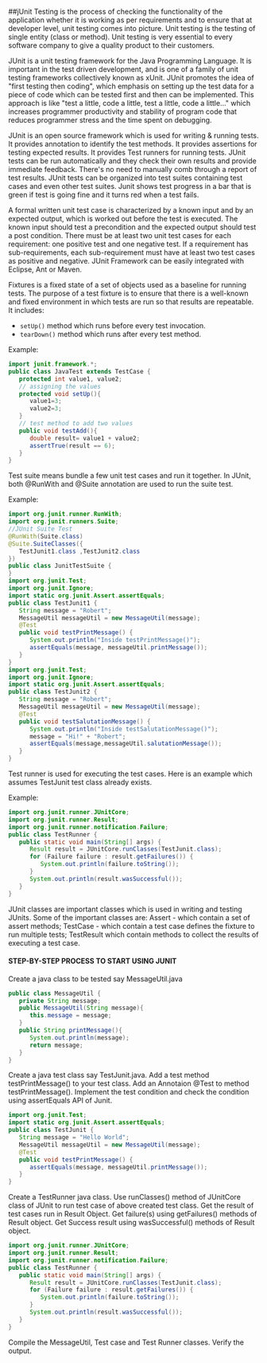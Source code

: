 ##jUnit
Testing is the process of checking the functionality of the application whether it is working as per requirements and to ensure that at developer level, unit testing comes into picture. Unit testing is the testing of single entity (class or method). Unit testing is very essential to every software company to give a quality product to their customers.

JUnit is a unit testing framework for the Java Programming Language. It is important in the test driven development, and is one of a family of unit testing frameworks collectively known as xUnit. JUnit promotes the idea of "first testing then coding", which emphasis on setting up the test data for a piece of code which can be tested first and then can be implemented. This approach is like "test a little, code a little, test a little, code a little..." which increases programmer productivity and stability of program code that reduces programmer stress and the time spent on debugging.

JUnit is an open source framework which is used for writing & running tests. It provides annotation to identify the test methods. It provides assertions for testing expected results. It provides Test runners for running tests. JUnit tests can be run automatically and they check their own results and provide immediate feedback. There's no need to manually comb through a report of test results. JUnit tests can be organized into test suites containing test cases and even other test suites. Junit shows test progress in a bar that is green if test is going fine and it turns red when a test fails.

A formal written unit test case is characterized by a known input and by an expected output, which is worked out before the test is executed. The known input should test a precondition and the expected output should test a post condition. There must be at least two unit test cases for each requirement: one positive test and one negative test. If a requirement has sub-requirements, each sub-requirement must have at least two test cases as positive and negative. JUnit Framework can be easily integrated with Eclipse, Ant or Maven.

Fixtures is a fixed state of a set of objects used as a baseline for running tests. The purpose of a test fixture is to ensure that there is a well-known and fixed environment in which tests are run so that results are repeatable. It includes:
- ```setUp()``` method which runs before every test invocation.
- ```tearDown()``` method which runs after every test method.

Example:
```java
import junit.framework.*;
public class JavaTest extends TestCase {
   protected int value1, value2;  
   // assigning the values
   protected void setUp(){
      value1=3;
      value2=3;
   }
   // test method to add two values
   public void testAdd(){
      double result= value1 + value2;
      assertTrue(result == 6);
   }
}
```
Test suite means bundle a few unit test cases and run it together. In JUnit, both @RunWith and @Suite annotation are used to run the suite test.

Example:
```java
import org.junit.runner.RunWith;
import org.junit.runners.Suite;
//JUnit Suite Test
@RunWith(Suite.class)
@Suite.SuiteClasses({ 
   TestJunit1.class ,TestJunit2.class
})
public class JunitTestSuite {
}
import org.junit.Test;
import org.junit.Ignore;
import static org.junit.Assert.assertEquals;
public class TestJunit1 {
   String message = "Robert";	
   MessageUtil messageUtil = new MessageUtil(message);  
   @Test
   public void testPrintMessage() {	
      System.out.println("Inside testPrintMessage()");    
      assertEquals(message, messageUtil.printMessage());     
   }
}
import org.junit.Test;
import org.junit.Ignore;
import static org.junit.Assert.assertEquals;
public class TestJunit2 {
   String message = "Robert";	
   MessageUtil messageUtil = new MessageUtil(message); 
   @Test
   public void testSalutationMessage() {
      System.out.println("Inside testSalutationMessage()");
      message = "Hi!" + "Robert";
      assertEquals(message,messageUtil.salutationMessage());
   }
}
```
Test runner is used for executing the test cases. Here is an example which assumes TestJunit test class already exists.

Example:
```java
import org.junit.runner.JUnitCore;
import org.junit.runner.Result;
import org.junit.runner.notification.Failure;
public class TestRunner {
   public static void main(String[] args) {
      Result result = JUnitCore.runClasses(TestJunit.class);
      for (Failure failure : result.getFailures()) {
         System.out.println(failure.toString());
      }
      System.out.println(result.wasSuccessful());
   }
}
```
JUnit classes are important classes which is used in writing and testing JUnits. Some of the important classes are: Assert - which contain a set of assert methods; TestCase - which contain a test case defines the fixture to run multiple tests; TestResult which contain methods to collect the results of executing a test case.

#### STEP-BY-STEP PROCESS TO START USING JUNIT
Create a java class to be tested say MessageUtil.java 
```java
public class MessageUtil {
   private String message;
   public MessageUtil(String message){
      this.message = message;
   }
   public String printMessage(){
      System.out.println(message);
      return message;
   }   
}  
```
Create a java test class say TestJunit.java. Add a test method testPrintMessage() to your test class.
Add an Annotaion @Test to method testPrintMessage(). Implement the test condition and check the condition using assertEquals API of Junit.
```java
import org.junit.Test;
import static org.junit.Assert.assertEquals;
public class TestJunit {	
   String message = "Hello World";	
   MessageUtil messageUtil = new MessageUtil(message);
   @Test
   public void testPrintMessage() {
      assertEquals(message, messageUtil.printMessage());
   }
}
```
Create a TestRunner java class. Use runClasses() method of JUnitCore class of JUnit to run test case of above created test class. Get the result of test cases run in Result Object. Get failure(s) using getFailures() methods of Result object. Get Success result using wasSuccessful() methods of Result object.
```java
import org.junit.runner.JUnitCore;
import org.junit.runner.Result;
import org.junit.runner.notification.Failure;
public class TestRunner {
   public static void main(String[] args) {
      Result result = JUnitCore.runClasses(TestJunit.class);
      for (Failure failure : result.getFailures()) {
         System.out.println(failure.toString());
      }
      System.out.println(result.wasSuccessful());
   }
}  	
```
Compile the MessageUtil, Test case and Test Runner classes.
Verify the output.
